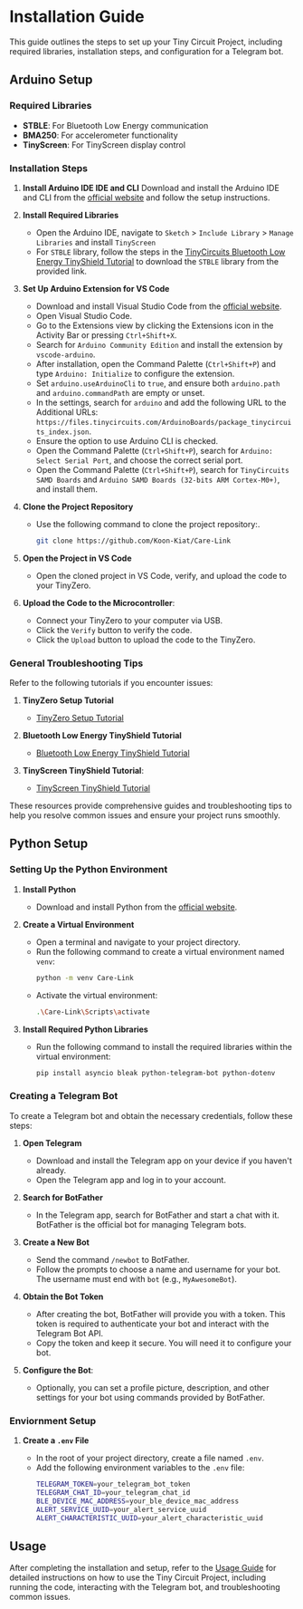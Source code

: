 # Installation Guide

This guide outlines the steps to set up your Tiny Circuit Project, including required libraries, installation steps, and configuration for a Telegram bot.

## Arduino Setup

### Required Libraries

- **STBLE**: For Bluetooth Low Energy communication
- **BMA250**: For accelerometer functionality
- **TinyScreen**: For TinyScreen display control

### Installation Steps

1. **Install Arduino IDE IDE and CLI**
   Download and install the Arduino IDE and CLI from the [official website](https://www.arduino.cc/en/software/) and follow the setup instructions.

2. **Install Required Libraries**

   - Open the Arduino IDE, navigate to `Sketch` > `Include Library` > `Manage Libraries` and install `TinyScreen`
   - For `STBLE` library, follow the steps in the [TinyCircuits Bluetooth Low Energy TinyShield Tutorial](https://learn.tinycircuits.com/Communication/Bluetooth-Low-Energy_TinyShield_Tutorial/) to download the `STBLE` library from the provided link.

3. **Set Up Arduino Extension for VS Code**

   - Download and install Visual Studio Code from the [official website](https://code.visualstudio.com/).
   - Open Visual Studio Code.
   - Go to the Extensions view by clicking the Extensions icon in the Activity Bar or pressing `Ctrl+Shift+X`.
   - Search for `Arduino Community Edition` and install the extension by `vscode-arduino`.
   - After installation, open the Command Palette (`Ctrl+Shift+P`) and type `Arduino: Initialize` to configure the extension.
   - Set `arduino.useArduinoCli` to `true`, and ensure both `arduino.path` and `arduino.commandPath` are empty or unset.
   - In the settings, search for `arduino` and add the following URL to the Additional URLs: `https://files.tinycircuits.com/ArduinoBoards/package_tinycircuits_index.json`.
   - Ensure the option to use Arduino CLI is checked.
   - Open the Command Palette (`Ctrl+Shift+P`), search for `Arduino: Select Serial Port`, and choose the correct serial port.
   - Open the Command Palette (`Ctrl+Shift+P`), search for `TinyCircuits SAMD Boards` and `Arduino SAMD Boards (32-bits ARM Cortex-M0+)`, and install them.

4. **Clone the Project Repository**

   - Use the following command to clone the project repository:.
     ```bash
     git clone https://github.com/Koon-Kiat/Care-Link
     ```

5. **Open the Project in VS Code**

   - Open the cloned project in VS Code, verify, and upload the code to your TinyZero.

6. **Upload the Code to the Microcontroller**:
   - Connect your TinyZero to your computer via USB.
   - Click the `Verify` button to verify the code.
   - Click the `Upload` button to upload the code to the TinyZero.

### General Troubleshooting Tips

Refer to the following tutorials if you encounter issues:

1. **TinyZero Setup Tutorial**

   - [TinyZero Setup Tutorial](https://learn.tinycircuits.com/Processors/TinyZero_Setup_Tutorial/)

2. **Bluetooth Low Energy TinyShield Tutorial**

   - [Bluetooth Low Energy TinyShield Tutorial](https://learn.tinycircuits.com/Communication/Bluetooth-Low-Energy_TinyShield_Tutorial/)

3. **TinyScreen TinyShield Tutorial**:
   - [TinyScreen TinyShield Tutorial](https://learn.tinycircuits.com/Display/TinyScreen_TinyShield_Tutorial/)

These resources provide comprehensive guides and troubleshooting tips to help you resolve common issues and ensure your project runs smoothly.

## Python Setup

### Setting Up the Python Environment

1. **Install Python**

   - Download and install Python from the [official website](https://www.python.org/downloads/).

2. **Create a Virtual Environment**

   - Open a terminal and navigate to your project directory.
   - Run the following command to create a virtual environment named `venv`:
     ```bash
     python -m venv Care-Link
     ```
   - Activate the virtual environment:
      ```bash
      .\Care-Link\Scripts\activate
      ```


3. **Install Required Python Libraries**

   - Run the following command to install the required libraries within the virtual environment:
     ```bash
     pip install asyncio bleak python-telegram-bot python-dotenv
     ```

### Creating a Telegram Bot

To create a Telegram bot and obtain the necessary credentials, follow these steps:

1. **Open Telegram**

   - Download and install the Telegram app on your device if you haven't already.
   - Open the Telegram app and log in to your account.

2. **Search for BotFather**

   - In the Telegram app, search for BotFather and start a chat with it. BotFather is the official bot for managing Telegram bots.

3. **Create a New Bot**

   - Send the command `/newbot` to BotFather.
   - Follow the prompts to choose a name and username for your bot. The username must end with `bot` (e.g., `MyAwesomeBot`).

4. **Obtain the Bot Token**

   - After creating the bot, BotFather will provide you with a token. This token is required to authenticate your bot and interact with the Telegram Bot API.
   - Copy the token and keep it secure. You will need it to configure your bot.

5. **Configure the Bot**:
   - Optionally, you can set a profile picture, description, and other settings for your bot using commands provided by BotFather.

### Enviornment Setup

1. **Create a `.env` File**

   - In the root of your project directory, create a file named `.env`.
   - Add the following environment variables to the `.env` file:
     ```bash
     TELEGRAM_TOKEN=your_telegram_bot_token
     TELEGRAM_CHAT_ID=your_telegram_chat_id
     BLE_DEVICE_MAC_ADDRESS=your_ble_device_mac_address
     ALERT_SERVICE_UUID=your_alert_service_uuid
     ALERT_CHARACTERISTIC_UUID=your_alert_characteristic_uuid
     ```

## Usage

After completing the installation and setup, refer to the [Usage Guide](USAGE.md) for detailed instructions on how to use the Tiny Circuit Project, including running the code, interacting with the Telegram bot, and troubleshooting common issues.
